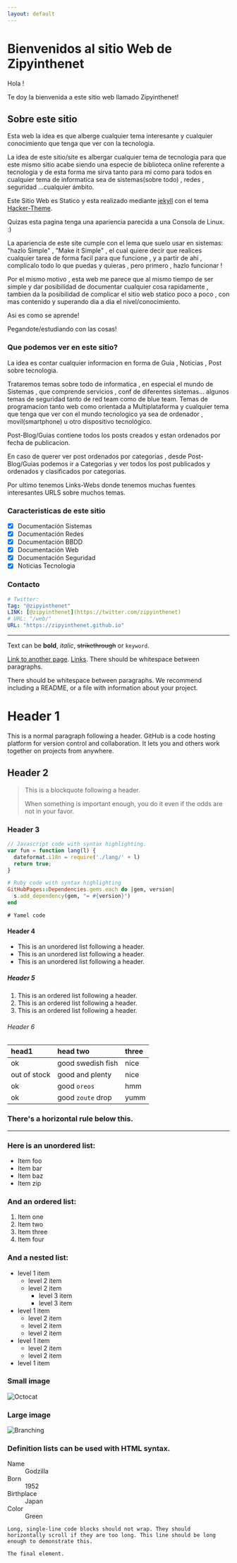 ```yaml
---
layout: default
---
```


# Bienvenidos al sitio Web de Zipyinthenet 

Hola !

Te doy la bienvenida a este sitio web llamado Zipyinthenet!

## Sobre este sitio

Esta web la idea es que alberge cualquier tema interesante y cualquier conocimiento que tenga que ver con la tecnologia.

La idea de este sitio/site es albergar cualquier tema de tecnologia para que este mismo sitio acabe siendo una especie de biblioteca online referente a tecnologia y de esta forma me sirva tanto para mi como para todos en cualquier tema de informatica sea de sistemas(sobre todo) , redes , seguridad ...cualquier ámbito.

Este Sitio Web es Statico y esta realizado mediante [jekyll](https://github.com/jekyll/jekyll) con el tema [Hacker-Theme](https://github.com/pages-themes/hacker).

Quizas esta pagina tenga una apariencia parecida a una Consola de Linux. :)

La apariencia de este site cumple con el lema que suelo usar en sistemas: "hazlo Simple" , "Make it Simple" , el cual quiere decir que realices cualquier tarea de forma facil para que funcione , y a partir de ahí , complicalo todo lo que puedas y quieras , pero primero , hazlo funcionar ! 

Por el mismo motivo , esta web me parece que al mismo tiempo de ser simple y dar posibilidad de documentar cualquier cosa rapidamente , tambien da la posibilidad de complicar el sitio web statico poco a poco , con mas contenido y superando dia a dia el nivel/conocimiento. 

Asi es como se aprende!

Pegandote/estudiando con las cosas!

### Que podemos ver en este sitio? 

La idea es contar cualquier informacion en forma de Guia , Noticias , Post sobre tecnologia.

Trataremos temas sobre todo de informatica , en especial el mundo de Sistemas , que comprende servicios , conf de diferentes sistemas... algunos temas de seguridad tanto de red team como de blue team. Temas de programacion tanto web como orientada a Multiplataforma y cualquier tema que tenga que ver con el mundo tecnologico ya sea de ordenador , movil(smartphone) u otro dispositivo tecnológico.

Post-Blog/Guias contiene todos los posts creados y estan ordenados por fecha de publicacion. 

En caso de querer ver post ordenados por categorias , desde Post-Blog/Guias podemos ir a Categorias y ver todos los post publicados y ordenados y clasificados por categorias.

Por ultimo tenemos Links-Webs donde tenemos muchas fuentes interesantes URLS sobre muchos temas.

### Caracteristicas de este sitio

- [x] Documentación Sistemas
- [x] Documentación Redes
- [x] Documentación BBDD
- [x] Documentación Web
- [x] Documentación Seguridad
- [x] Noticias Tecnologia

### Contacto

~~~ yml
# Twitter:
Tag: "@zipyinthenet"
LINK: [@zipyinthenet](https://twitter.com/zipyinthenet)
# URL: "/web/"
URL: "https://zipyinthenet.github.io"
~~~


-----------------------------------------------------------------------------

Text can be **bold**, _italic_, ~~strikethrough~~ or `keyword`.

[Link to another page](./another-page.html).
[Links](./links.html).
There should be whitespace between paragraphs.

There should be whitespace between paragraphs. We recommend including a README, or a file with information about your project.

# Header 1

This is a normal paragraph following a header. GitHub is a code hosting platform for version control and collaboration. It lets you and others work together on projects from anywhere.

## Header 2

> This is a blockquote following a header.
>
> When something is important enough, you do it even if the odds are not in your favor.

### Header 3

```js
// Javascript code with syntax highlighting.
var fun = function lang(l) {
  dateformat.i18n = require('./lang/' + l)
  return true;
}
```

```ruby
# Ruby code with syntax highlighting
GitHubPages::Dependencies.gems.each do |gem, version|
  s.add_dependency(gem, "= #{version}")
end
```

```
# Yamel code
```

#### Header 4

*   This is an unordered list following a header.
*   This is an unordered list following a header.
*   This is an unordered list following a header.

##### Header 5

1.  This is an ordered list following a header.
2.  This is an ordered list following a header.
3.  This is an ordered list following a header.

###### Header 6

| head1        | head two          | three |
|:-------------|:------------------|:------|
| ok           | good swedish fish | nice  |
| out of stock | good and plenty   | nice  |
| ok           | good `oreos`      | hmm   |
| ok           | good `zoute` drop | yumm  |

### There's a horizontal rule below this.

* * *

### Here is an unordered list:

*   Item foo
*   Item bar
*   Item baz
*   Item zip

### And an ordered list:

1.  Item one
1.  Item two
1.  Item three
1.  Item four

### And a nested list:

- level 1 item
  - level 2 item
  - level 2 item
    - level 3 item
    - level 3 item
- level 1 item
  - level 2 item
  - level 2 item
  - level 2 item
- level 1 item
  - level 2 item
  - level 2 item
- level 1 item

### Small image

![Octocat](https://github.githubassets.com/images/icons/emoji/octocat.png)

### Large image

![Branching](https://guides.github.com/activities/hello-world/branching.png)


### Definition lists can be used with HTML syntax.

<dl>
<dt>Name</dt>
<dd>Godzilla</dd>
<dt>Born</dt>
<dd>1952</dd>
<dt>Birthplace</dt>
<dd>Japan</dd>
<dt>Color</dt>
<dd>Green</dd>
</dl>

```
Long, single-line code blocks should not wrap. They should horizontally scroll if they are too long. This line should be long enough to demonstrate this.
```

```
The final element.
```
